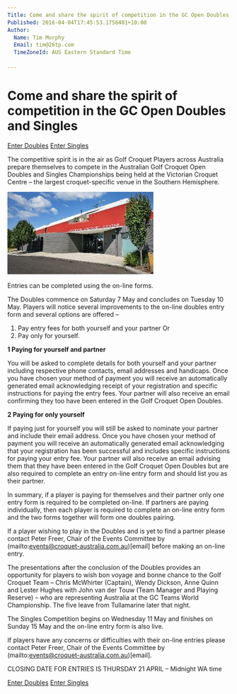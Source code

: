 ```yaml
---
Title: Come and share the spirit of competition in the GC Open Doubles and Singles
Published: 2016-04-04T17:45:53.1756401+10:00
Author:
  Name: Tim Murphy
  Email: tim@26tp.com
  TimeZoneId: AUS Eastern Standard Time

---
```

# Come and share the spirit of competition in the GC Open Doubles and Singles

<a href="/tournaments/2016/gc/open-doubles" class="btn btn-primary btn-lg" role="button">Enter Doubles</a> <a href="/tournaments/2016/gc/open-singles" class="btn btn-primary btn-lg" role="button">Enter Singles</a>

The competitive spirit is in the air as Golf Croquet Players across Australia prepare themselves to compete in the Australian Golf Croquet Open Doubles and Singles Championships being held at the Victorian Croquet Centre – the largest croquet-specific venue in the Southern Hemisphere.

<img src="/victorian-croquet-centre-front-entrance.jpg" alt="Victorian Croquet Centre" title="Victorian Croquet Centre, Cairnlea" style="margin-botton: 1em" />

Entries can be completed using the on-line forms.

The Doubles commence on Saturday 7 May and concludes on Tuesday 10 May.  Players will notice several improvements to the on-line doubles entry form and several options are offered –

1.  Pay entry fees for both yourself and your partner
Or
2.  Pay only for yourself.

**1  Paying for yourself and partner**

You will be asked to complete details for both yourself and your partner including respective phone contacts, email addresses and handicaps.  Once you have chosen your method of payment you will receive an automatically generated email acknowledging receipt of your registration and specific instructions for paying the entry fees.  Your partner will also receive an email confirming they too have been entered in the Golf Croquet Open Doubles.

**2  Paying for only yourself**

If paying just for yourself you will still be asked to nominate your partner and include their email address.  Once you have chosen your method of payment you will receive an automatically generated email acknowledging that your registration has been successful and includes specific instructions for paying your entry fee.  Your partner will also receive an email advising them that they have been entered in the Golf Croquet Open Doubles but are also required to complete an entry on-line entry form and should list you as their partner.

In summary, if a player is paying for themselves and their partner only one entry form is required to be completed on-line.  If partners are paying individually, then each player is required to complete an on-line entry form and the two forms together will form one doubles pairing.

If a player wishing to play in the Doubles and is yet to find a partner please contact Peter Freer, Chair of the Events Committee by (mailto:events@croquet-australia.com.au)[email] before making an on-line entry.

The presentations after the conclusion of the Doubles provides an opportunity for players to wish bon voyage and bonne chance to the Golf Croquet Team – Chris McWhirter (Captain), Wendy Dickson, Anne Quinn and Lester Hughes with John van der Touw (Team Manager and Playing Reserve) – who are representing Australia at the GC Teams World Championship.  The five leave from Tullamarine later that night.

The Singles Competition begins on Wednesday 11 May and finishes on Sunday 15 May and the on-line entry form is also live.

If players have any concerns or difficulties with their on-line entries please contact Peter Freer, Chair of the Events Committee by (mailto:events@croquet-australia.com.au)[email].

CLOSING DATE FOR ENTRIES IS THURSDAY 21 APRIL – Midnight WA time

<a href="/tournaments/2016/gc/open-doubles" class="btn btn-primary btn-lg" role="button">Enter Doubles</a> <a href="/tournaments/2016/gc/open-singles" class="btn btn-primary btn-lg" role="button">Enter Singles</a>